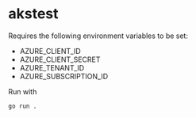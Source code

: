 # akstest

Requires the following environment variables to be set:
- AZURE_CLIENT_ID
- AZURE_CLIENT_SECRET
- AZURE_TENANT_ID
- AZURE_SUBSCRIPTION_ID

Run with
```
go run .
```
